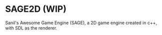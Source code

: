 # SAGE2D (WIP)
Sanil's Awesome Game Engine (SAGE), a 2D game engine created in c++, with SDL as the renderer.
